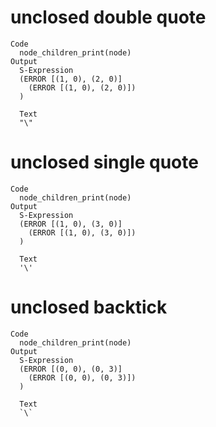 # unclosed double quote

    Code
      node_children_print(node)
    Output
      S-Expression
      (ERROR [(1, 0), (2, 0)]
        (ERROR [(1, 0), (2, 0)])
      )
      
      Text
      "\"
      
      

# unclosed single quote

    Code
      node_children_print(node)
    Output
      S-Expression
      (ERROR [(1, 0), (3, 0)]
        (ERROR [(1, 0), (3, 0)])
      )
      
      Text
      '\'
      
      
      

# unclosed backtick

    Code
      node_children_print(node)
    Output
      S-Expression
      (ERROR [(0, 0), (0, 3)]
        (ERROR [(0, 0), (0, 3)])
      )
      
      Text
      `\`
      

